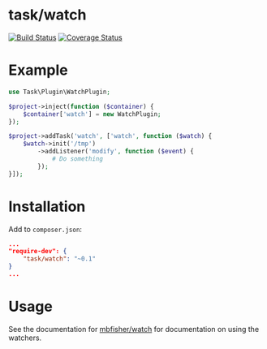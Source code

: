 task/watch
==========

[![Build Status](https://travis-ci.org/taskphp/watch.svg?branch=master)](https://travis-ci.org/taskphp/watch)
[![Coverage Status](https://coveralls.io/repos/taskphp/watch/badge.png)](https://coveralls.io/r/taskphp/watch)

Example
=======
```php
use Task\Plugin\WatchPlugin;

$project->inject(function ($container) {
    $container['watch'] = new WatchPlugin;
});

$project->addTask('watch', ['watch', function ($watch) {
    $watch->init('/tmp')
        ->addListener('modify', function ($event) {
            # Do something
        });
}]);
```

Installation
============
Add to `composer.json`:
```json
...
"require-dev": {
    "task/watch": "~0.1"
}
...
```

Usage
=====

See the documentation for [mbfisher/watch](https://github.com/mbfisher/watch) for documentation on using the watchers.
